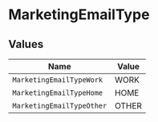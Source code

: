 # MarketingEmailType


## Values

| Name                      | Value                     |
| ------------------------- | ------------------------- |
| `MarketingEmailTypeWork`  | WORK                      |
| `MarketingEmailTypeHome`  | HOME                      |
| `MarketingEmailTypeOther` | OTHER                     |